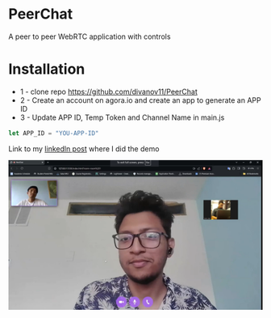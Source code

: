 # PeerChat
A peer to peer WebRTC application with controls

# Installation
* 1 - clone repo https://github.com/divanov11/PeerChat
* 2 - Create an account on agora.io and create an app to generate an APP ID
* 3 - Update APP ID, Temp Token and Channel Name in main.js
```javascript
let APP_ID = "YOU-APP-ID"
```
Link to my [linkedln post]([URL](https://www.linkedin.com/feed/update/urn:li:activity:7212574822935986176/?originTrackingId=nDp6wMjaRaWM%2BA%2FeWmetGg%3D%3D)) where I did the demo


<img src="./images/preview.PNG">  
